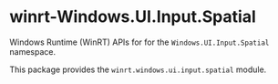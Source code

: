 <!-- warning: Please don't edit this file. It was automatically generated. -->

# winrt-Windows.UI.Input.Spatial

Windows Runtime (WinRT) APIs for for the `Windows.UI.Input.Spatial` namespace.

This package provides the `winrt.windows.ui.input.spatial` module.
